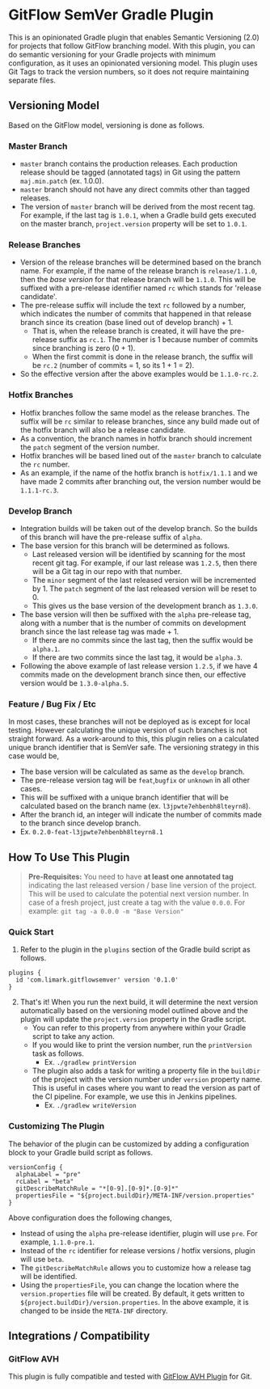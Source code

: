 # GitFlow SemVer Gradle Plugin

This is an opinionated Gradle plugin that enables Semantic Versioning (2.0) for projects that follow GitFlow branching model. With this plugin, you can do semantic versioning for your Gradle projects with minimum configuration, as it uses an opinionated versioning model. This plugin uses Git Tags to track the version numbers, so it does not require maintaining separate files.

## Versioning Model

Based on the GitFlow model,  versioning is done as follows.

### Master Branch
 - `master` branch contains the production releases. Each production release should be tagged (annotated tags) in Git using the pattern `maj.min.patch` (ex. 1.0.0).
 - `master` branch should not have any direct commits other than tagged releases.
 - The version of `master` branch will be derived from the most recent tag. For example, if the last tag is `1.0.1`, when a Gradle build gets executed on the master branch, `project.version` property will be set to `1.0.1`.

### Release Branches
- Version of the release branches will be determined based on the branch name. For example, if the name of the release branch is `release/1.1.0`, then the *base version* for that release branch will be `1.1.0`.  This will be suffixed with a pre-release identifier named `rc` which stands for 'release candidate'.
- The pre-release suffix will include the text `rc` followed by a number, which indicates the number of commits that happened in that release branch since its creation (base lined out of develop branch) + 1.  
	- That is, when the release branch is created, it will have the pre-release suffix as `rc.1`. The number is 1 because number of commits since branching is zero (0 + 1).
	- When the first commit is done in the release branch, the suffix will be `rc.2` (number of commits = 1, so its 1 + 1 = 2).
- So the effective version after the above examples would be `1.1.0-rc.2`.

### Hotfix Branches

 - Hotfix branches follow the same model as the release branches. The suffix will be `rc` similar to release branches, since any build made out of the hotfix branch will also be a release candidate. 
 - As a convention, the branch names in hotfix branch should increment the `patch` segment of the version number.
 - Hotfix branches will be based lined out of the `master` branch to calculate the `rc` number.
 - As an example, if the name of the hotfix branch is `hotfix/1.1.1` and we have made 2 commits after branching out, the version number would be `1.1.1-rc.3`. 

### Develop Branch

 - Integration builds will be taken out of the develop branch. So the builds of this branch will have the pre-release suffix of `alpha`.
 - The base version for this branch will be determined as follows.
	 - Last released version will be identified by scanning for the most recent git tag. For example, if our last release was `1.2.5`, then there will be a Git tag in our repo with that number.
	 - The `minor` segment of the last released version will be incremented by 1. The `patch` segment of the last released version will be reset to 0.
	 - This gives us the base version of the development branch as `1.3.0`.
 - The base version will then be suffixed with the `alpha` pre-release tag, along with a number that is the number of commits on development branch since the last release tag was made + 1. 
	 - If there are no commits since the last tag, then the suffix would be `alpha.1`.
	 - If there are two commits since the last tag, it would be `alpha.3`.
 - Following the above example of last release version `1.2.5`, if we have 4 commits made on the development branch since then, our effective version would be `1.3.0-alpha.5`.

### Feature / Bug Fix / Etc
In most cases, these branches will not be deployed as is except for local testing. However calculating the unique version of such branches is not straight forward. As a work-around to this, this plugin relies on a calculated unique branch identifier that is SemVer safe. The versioning strategy in this case would be,
- The base version will be calculated as same as the `develop` branch.
- The pre-release version tag will be `feat`,`bugfix` or `unknown` in all other cases.  
- This will be suffixed with a unique branch identifier that will be calculated based on the branch name (ex. `l3jpwte7ehbenbh8lteyrn8`).
- After the branch id, an integer will indicate the number of commits made to the branch since develop branch. 
- Ex. `0.2.0-feat-l3jpwte7ehbenbh8lteyrn8.1`

## How To Use This Plugin


> **Pre-Requisites:** You need to have **at least one annotated tag** indicating the last released version / base line version of the project. This will be used to calculate the potential next version number. In case of a fresh project, just create a tag with the value `0.0.0`. For example: `git tag -a 0.0.0 -m "Base Version"`


### Quick Start

 1. Refer to the plugin in the `plugins` section of the Gradle build script as follows. 
```
plugins {     
  id 'com.limark.gitflowsemver' version '0.1.0'   
}
```
 2. That's it! When you run the next build, it will determine the next version automatically based on the versioning model outlined above and the plugin will update the `project.version` property in the Gradle script.
	 * You can refer to this property from anywhere within your Gradle script to take any action.
	 * If you would like to print the version number, run the `printVersion` task as follows. 
		 * Ex. `./gradlew printVersion`
	 * The plugin also adds a task for writing a property file in the `buildDir` of the project with the version number under `version` property name. This is useful in cases where you want to read the version as part of the CI pipeline. For example, we use this in Jenkins pipelines. 
		 * Ex. `./gradlew writeVersion`

### Customizing The Plugin

The behavior of the plugin can be customized by adding a configuration block to your Gradle build script as follows.

```
versionConfig {  
  alphaLabel = "pre"  
  rcLabel = "beta"  
  gitDescribeMatchRule = "*[0-9].[0-9]*.[0-9]*"  
  propertiesFile = "${project.buildDir}/META-INF/version.properties"  
}
```
Above configuration does the following changes,
* Instead of using the `alpha` pre-release identifier, plugin will use `pre`. For example, `1.1.0-pre.1`.
* Instead of the `rc` identifier for release versions / hotfix versions, plugin will use `beta`.
* The `gitDescribeMatchRule` allows you to customize how a release tag will be identified.
* Using the `propertiesFile`, you can change the location where the `version.properties` file will be created. By default, it gets written to `${project.buildDir}/version.properties`. In the above example, it is changed to be inside the `META-INF` directory.

## Integrations / Compatibility

### GitFlow AVH 
This plugin is fully compatible and tested with [GitFlow AVH Plugin](https://github.com/petervanderdoes/gitflow-avh) for Git.